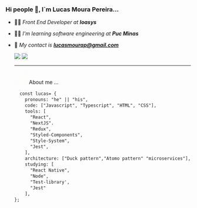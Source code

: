 ### Hi people :love_you_gesture:, I`m Lucas Moura Pereira...

- :man_technologist: *Front End Developer at **Ioasys***
- :student: *I'm learning software engineering at **Puc Minas***
- :e-mail: *My contact is **lucasmourap@gmail.com***

  <div>
    <img height="180em" src="https://github-readme-stats.vercel.app/api?username=LucasMouraPereira&show_icons=true&theme=tokyonight" />
    <img height="180em" src="https://github-readme-stats.vercel.app/api/top-langs/?username=LucasMouraPereira&langs_count=4&show_icons=true&theme=tokyonight&layout=donut" />
  </div>

  <hr />
  
  <div>
    <img src="./zelda_link.gif" width=36px heght=36px />
    <span>About me ...</span>
  </div>

  ```
    const lucas= {
      pronouns: "he" || "his",
      code: ["Javascript", "Typescript", "HTML", "CSS"],
      tools: [
        "React",
        "NextJS".
        "Redux",
        "Styled-Components",
        "Style-System",
        "Jest", 
      ],
      architecture: ["Duck pattern","Atomo pattern" "microservices"], 
      studying: [
        "React Native",
        "Node",
        "Test-library',
        "Jest"
      ],
  };
  ```
